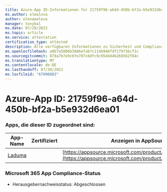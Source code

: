 ```yaml
---
title: Azure-App ID-Informationen für 21759f96-a64d-450b-bf2a-b5e932d6ea01
ms.author: elmalova
author: elenamalova
manager: tonybal
ms.date: 07/29/2022
ms.topic: article
ms.service: attestation
certification_type: attested
description: Alle verfügbaren Informationen zu Sicherheit und Compliance für 21759f96-a64d-450b-bf2a-b5e932d6ea01.
ms.openlocfilehash: a0b7a5806b3686efab7c114b946fdf179736cf2c
ms.sourcegitcommit: 878a7b7e9c6fe787c6dfc9c95d4d46268562f84c
ms.translationtype: MT
ms.contentlocale: de-DE
ms.lasthandoff: 07/30/2022
ms.locfileid: "67090883"
---
```

# <a name="azure-app-id-21759f96-a64d-450b-bf2a-b5e932d6ea01"></a>Azure-App ID: 21759f96-a64d-450b-bf2a-b5e932d6ea01


### <a name="apps-associated-with-this-id"></a>Apps, die dieser ID zugeordnet sind:
| **App-Name** | **Zertifiziert** | **Anzeigen in AppSource** |
|--------------|---------------|-----------------------|
| [Laduma](../forward/WA200003907.md) |  | [https://appsource.microsoft.com/product/office/WA200003907](https://appsource.microsoft.com/product/office/WA200003907) |

### <a name="microsoft-365-app-compliance-status"></a>Microsoft 365 App Compliance-Status
- Herausgebernachweisstatus: Abgeschlossen
